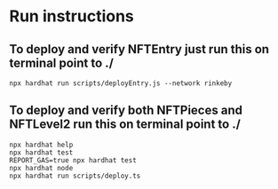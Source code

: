# Run instructions

## To deploy and verify NFTEntry just run this on terminal point to ./

```shell
npx hardhat run scripts/deployEntry.js --network rinkeby
```

## To deploy and verify both NFTPieces and NFTLevel2 run this on terminal point to ./

```shell
npx hardhat help
npx hardhat test
REPORT_GAS=true npx hardhat test
npx hardhat node
npx hardhat run scripts/deploy.ts
```
